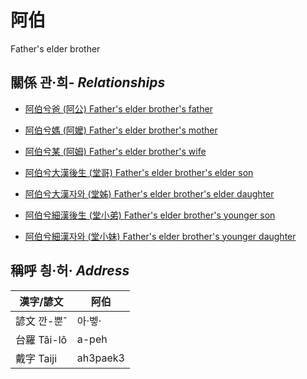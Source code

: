 # 阿伯
Father's elder brother

## 關係 관·희- _Relationships_

- [阿伯兮爸 (阿公) Father's elder brother's father](member8.md)

- [阿伯兮媽 (阿嬤) Father's elder brother's mother](member9.md)

- [阿伯兮某 (阿姆) Father's elder brother's wife](member33.md)

- [阿伯兮大漢後生 (堂哥) Father's elder brother's elder son](member35.md)

- [阿伯兮大漢자와 (堂姊) Father's elder brother's elder daughter](member36.md)

- [阿伯兮細漢後生 (堂小弟) Father's elder brother's younger son](member37.md)

- [阿伯兮細漢자와 (堂小妹) Father's elder brother's younger daughter](member38.md)



## 稱呼 칑·허· _Address_

漢字/諺文 | 阿伯
--- | ---
諺文 깐-뿐ˆ | 아·벻·
台羅 Tâi-lô | a-peh
戴字 Taiji | ah3paek3


